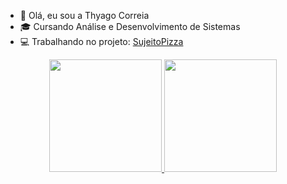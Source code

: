 - 👋 Olá, eu sou a Thyago Correia
- 🎓 Cursando Análise e Desenvolvimento de Sistemas 
- 💻 Trabalhando no projeto: <a href="https://github.com/thyagoasc/pizzaria">SujeitoPizza</a>

<div align="center">
  <a href="https://github.com/thyagoasc">
  <img height="180em" src="https://github-readme-stats.vercel.app/api?username=thyagoasc&show_icons=true&theme=dark&include_all_commits=true&count_private=true"/>
  <img height="180em" src="https://github-readme-stats.vercel.app/api/top-langs/?username=thyagoasc&layout=compact&langs_count=7&theme=dark"/>
</div>
